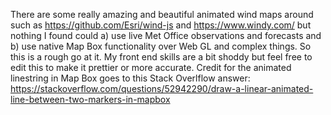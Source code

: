 There are some really amazing and beautiful animated wind maps around such as https://github.com/Esri/wind-js and https://www.windy.com/ but nothing I found could a) use live Met Office observations and forecasts and b) use native Map Box functionality over Web GL and complex things. So this is a rough go at it. My front end skills are a bit shoddy but feel free to edit this to make it prettier or more accurate.
Credit for the animated linestring in Map Box goes to this Stack Overlflow answer: https://stackoverflow.com/questions/52942290/draw-a-linear-animated-line-between-two-markers-in-mapbox
